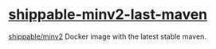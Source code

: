# [shippable-minv2-last-maven](https://registry.hub.docker.com/u/caarlos0/shipable-minv2-last-maven/)

[shippable/minv2](https://registry.hub.docker.com/u/shippable/minv2/) Docker image with the latest stable maven.
